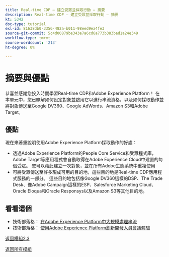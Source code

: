 ```yaml
---
title: Real-time CDP — 建立受眾並採取行動 — 摘要
description: Real-time CDP — 建立受眾並採取行動 — 摘要
kt: 5342
doc-type: tutorial
exl-id: 81638db0-3356-482a-b011-98eed9ea4fe3
source-git-commit: 5c4d00879be343e7a6cd6a773b383bad1a24e349
workflow-type: tm+mt
source-wordcount: '213'
ht-degree: 0%

---
```


# 摘要與優點

恭喜並感謝您投入時間學習Real-time CDP和Adobe Experience Platform！
在本單元中，您已瞭解如何設定對象並啟用它以進行串流資格，以及如何採取動作並將對象傳送至Google DV360、Google AdWords、Amazon S3和Adobe Target。

## 優點

現在來著重說明使用Adobe Experience Platform採取動作的好處：

- 透過Adobe Experience Platform的People Core Service和受眾程式庫，Adobe Target等應用程式會自動取得在Adobe Experience Cloud中建置的每個受眾。 您可以藉此建立一次對象，並在所有Adobe生態系統中重複使用
- 可將受眾傳送至許多現成可用的目的地，這些目的地是Real-time CDP應用程式服務的一部分。 這些目的地包括像Google DV360這樣的DSP、The Trade Desk、像Adobe Campaign這樣的ESP、Salesforce Marketing Cloud、Oracle Eloqua和Oracle Responsys以及Amazon S3等其他目的地。

## 看看這個

- 技術部落格： [在Adobe Experience Platform中大規模處理串流](https://medium.com/adobetech/stream-processing-at-scale-within-adobe-experience-platform-909ed502da71)
- 技術部落格： [使用Adobe Experience Platform創新開發人員會議體驗](https://medium.com/adobetech/innovating-developer-conference-with-adobe-experience-platform-c8c2d1fe8d88)

[返回模組2.3](./real-time-cdp-build-a-segment-take-action.md)

[返回所有模組](../../../overview.md)
